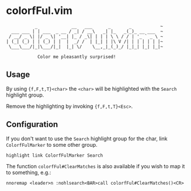 # colorfFul.vim
               _             __   ___      _       _           ~
      ___ ___ | | ___  _ __ / _| / __\   _| |_   _(_)_ __ ___  ~
     / __/ _ \| |/ _ \| '__| |_ / _\| | | | \ \ / / | '_ ` _ \ ~
    | (_| (_) | | (_) | |  |  _/ /  | |_| | |\ V /| | | | | | |~
     \___\___/|_|\___/|_|  |_| \/    \__,_|_(_)_/ |_|_| |_| |_|~

                Color me pleasantly surprised!


## Usage
By using `{f,F,t,T}<char>` the `<char>` will be highlighted
with the `Search` highlight group.

Remove the highlighting by invoking `{f,F,t,T}<Esc>`.

## Configuration
If you don't want to use the `Search` highlight group for the char,
link `ColorfFulMarker` to some other group.
```viml
highlight link ColorfFulMarker Search
```

The function `colorfFul#ClearMatches` is also available if you wish to map it to something, e.g.:
```viml
nnoremap <leader>n :nohlsearch<BAR>call colorfFul#ClearMatches()<CR>
```
